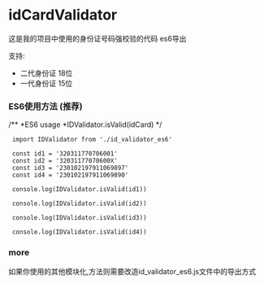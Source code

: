 # idCardValidator 

这是我的项目中使用的身份证号码强校验的代码
es6导出

支持:
* 二代身份证 18位
* 一代身份证 15位

### ES6使用方法 (推荐)
/**
 *ES6 usage
 *IDValidator.isValid(idCard)
 */
```
 import IDValidator from './id_validator_es6'

 const id1 = '320311770706001'
 const id2 = '32031177070600X'
 const id3 = '230102197911069897'
 const id4 = '230102197911069890'

 console.log(IDValidator.isValid(id1))

 console.log(IDValidator.isValid(id2))

 console.log(IDValidator.isValid(id3))

 console.log(IDValidator.isValid(id4))
 ```

 ### more
 如果你使用的其他模块化,方法则需要改造id_validator_es6.js文件中的导出方式
